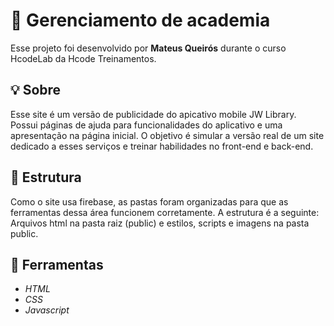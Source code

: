 # 🚀 Gerenciamento de academia

Esse projeto foi desenvolvido por **Mateus Queirós** durante o curso HcodeLab da Hcode Treinamentos.

## 💡 Sobre

Esse site é um versão de publicidade do apicativo mobile JW Library. Possui páginas de ajuda para funcionalidades do aplicativo e uma apresentação na página inicial. O objetivo é simular a versão real de um site dedicado a esses serviços e treinar habilidades no front-end e back-end. 

## 📂 Estrutura

Como o site usa firebase, as pastas foram organizadas para que as ferramentas dessa área funcionem corretamente. A estrutura é a seguinte: Arquivos html na pasta raiz (public) e estilos, scripts e imagens na pasta public.

## 🔨 Ferramentas

- _HTML_
- _CSS_
- _Javascript_